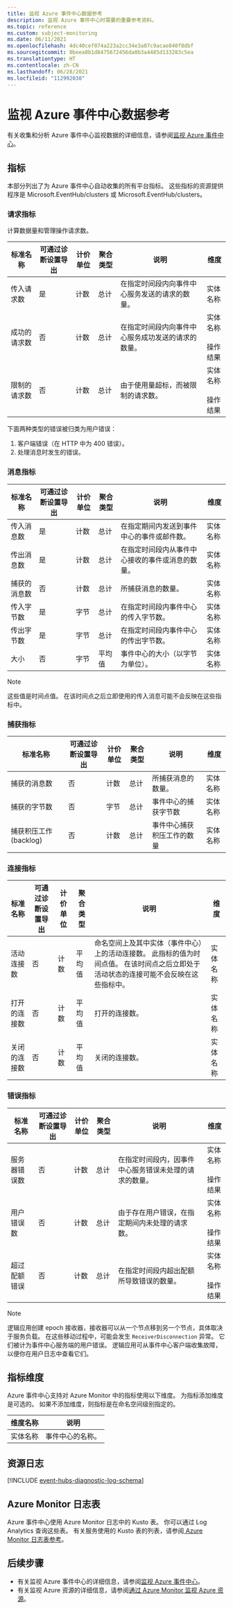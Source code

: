 ```yaml
---
title: 监视 Azure 事件中心数据参考
description: 监视 Azure 事件中心时需要的重要参考资料。
ms.topic: reference
ms.custom: subject-monitoring
ms.date: 06/11/2021
ms.openlocfilehash: 4dc40cef074a223a2cc34e3a87c9acae840f8dbf
ms.sourcegitcommit: 0beea0b1d8475672456da0b3a4485d133283c5ea
ms.translationtype: HT
ms.contentlocale: zh-CN
ms.lasthandoff: 06/28/2021
ms.locfileid: "112992038"
---
```

# <a name="monitoring-azure-event-hubs-data-reference"></a>监视 Azure 事件中心数据参考
有关收集和分析 Azure 事件中心监视数据的详细信息，请参阅[监视 Azure 事件中心](monitor-event-hubs.md)。

## <a name="metrics"></a>指标
本部分列出了为 Azure 事件中心自动收集的所有平台指标。 这些指标的资源提供程序是 Microsoft.EventHub/clusters 或 Microsoft.EventHub/clusters。

### <a name="request-metrics"></a>请求指标
计算数据量和管理操作请求数。

| 标准名称 |  可通过诊断设置导出 | 计价单位 | 聚合类型 |  说明 | 维度 | 
| ---------- | ---------- | ----- | --- | --- | --- | 
| 传入请求数| 是 | 计数 | 总计 | 在指定时间段内向事件中心服务发送的请求的数量。 | 实体名称| 
| 成功的请求数| 否 | 计数 | 总计 | 在指定时间段内向事件中心服务成功发送的请求的数量。 |  实体名称<br/><br/>操作结果 | 
| 限制的请求数| 否 | 计数 | 总计 |  由于使用量超标，而被限制的请求数。 | 实体名称<br/><br/>操作结果 |

下面两种类型的错误被归类为用户错误：

1. 客户端错误（在 HTTP 中为 400 错误）。
2. 处理消息时发生的错误。


### <a name="message-metrics"></a>消息指标
| 标准名称 |  可通过诊断设置导出 | 计价单位 | 聚合类型 |  说明 | 维度 | 
| ---------- | ---------- | ----- | --- | --- | --- | 
|传入消息数|  是 | 计数 | 总计 | 在指定期间内发送到事件中心的事件或邮件数。 | 实体名称|
|传出消息数| 是 | 计数 | 总计 | 在指定时间段内从事件中心接收的事件或消息的数量。 | 实体名称 | 
| 捕获的消息数| 否 | 计数| 总计 | 所捕获消息的数量。  |  实体名称 | 
|传入字节数 | 是 |  字节 | 总计 | 在指定时间段内事件中心的传入字节数。  | 实体名称| 
|传出字节数 | 是 |  字节 | 总计 |在指定时间段内事件中心的传出字节数。  | 实体名称 | 
| 大小 | 否 |  字节 | 平均值 |  事件中心的大小（以字节为单位）。|实体名称 |


> [!NOTE]
> 这些值是时间点值。 在该时间点之后立即使用的传入消息可能不会反映在这些指标中。 

### <a name="capture-metrics"></a>捕获指标
| 标准名称 |  可通过诊断设置导出 | 计价单位 | 聚合类型 |  说明 | 维度 | 
| ------------------- | ----------------- | --- | --- | --- | --- | 
| 捕获的消息数| 否 | 计数| 总计 | 所捕获消息的数量。  | 实体名称 |
| 捕获的字节数 | 否 | 字节 | 总计 | 事件中心的捕获字节数 | 实体名称 | 
| 捕获积压工作 (backlog) | 否 | 计数| 总计 | 事件中心捕获积压工作的数量 | 实体名称 | 


### <a name="connection-metrics"></a>连接指标
| 标准名称 |  可通过诊断设置导出 | 计价单位 | 聚合类型 |  说明 | 维度 | 
| ------------------- | ----------------- | --- | --- | --- | --- | 
|活动连接数| 否 | 计数 | 平均值 | 命名空间上及其中实体（事件中心）上的活动连接数。 此指标的值为时间点值。 在该时间点之后立即处于活动状态的连接可能不会反映在这些指标中。| 实体名称 | 
|打开的连接数 | 否 | 计数 | 平均值 |  打开的连接数。 | 实体名称 | 
|关闭的连接数 | 否 | 计数 | 平均值|  关闭的连接数。 | 实体名称 | 

### <a name="error-metrics"></a>错误指标
| 标准名称 |  可通过诊断设置导出 | 计价单位 | 聚合类型 |  说明 | 维度 |
| ------------------- | ----------------- | --- | --- | --- | --- | 
|服务器错误数| 否 | 计数 | 总计 | 在指定时间段内，因事件中心服务错误未处理的请求的数量。 | 实体名称<br/><br/>操作结果 |
|用户错误数 | 否 | 计数 | 总计 | 由于存在用户错误，在指定期间内未处理的请求数。 | 实体名称<br/><br/>操作结果|
|超过配额错误 | 否 |计数 | 总计 | 在指定时间段内超出配额所导致错误的数量。 | 实体名称<br/><br/>操作结果|

> [!NOTE]
> 逻辑应用创建 epoch 接收器，接收器可以从一个节点移到另一个节点，具体取决于服务负载。 在这些移动过程中，可能会发生 `ReceiverDisconnection` 异常。 它们被计为事件中心服务端的用户错误。 逻辑应用可从事件中心客户端收集故障，以便你在用户日志中查看它们。

## <a name="metric-dimensions"></a>指标维度

Azure 事件中心支持对 Azure Monitor 中的指标使用以下维度。 为指标添加维度是可选的。 如果不添加维度，则指标是在命名空间级别指定的。 

|维度名称|说明|
| ------------------- | ----------------- |
|实体名称| 事件中心的名称。|

## <a name="resource-logs"></a>资源日志
[!INCLUDE [event-hubs-diagnostic-log-schema](./includes/event-hubs-diagnostic-log-schema.md)]



## <a name="azure-monitor-logs-tables"></a>Azure Monitor 日志表
Azure 事件中心使用 Azure Monitor 日志中的 Kusto 表。 你可以通过 Log Analytics 查询这些表。 有关服务使用的 Kusto 表的列表，请参阅[ Azure Monitor 日志表参考](/azure/azure-monitor/reference/tables/tables-resourcetype#event-hubs)。


## <a name="next-steps"></a>后续步骤
- 有关监视 Azure 事件中心的详细信息，请参阅[监视 Azure 事件中心](monitor-event-hubs.md)。
- 有关监视 Azure 资源的详细信息，请参阅[通过 Azure Monitor 监视 Azure 资源](../azure-monitor/essentials/monitor-azure-resource.md)。
